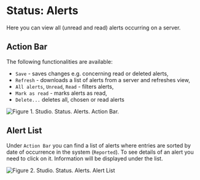 # Status: Alerts

Here you can view all (unread and read) alerts occurring on a server.

## Action Bar

The following functionalities are available:

- `Save` - saves changes e.g. concerning read or deleted alerts,
- `Refresh` - downloads a list of alerts from a server and refreshes view,
- `All alerts`, `Unread`, `Read` - filters alerts,
- `Mark as read` - marks alerts as read,
- `Delete...` deletes all, chosen or read alerts

![Figure 1. Studio. Status. Alerts. Action Bar.](images/status-alerts-action-bar-1.png)

## Alert List

Under `Action Bar` you can find a list of alerts where entries are sorted by date of occurrence in the system (`Reported`). To see details of an alert you need to click on it. Information will be displayed under the list.

![Figure 2. Studio. Status. Alerts. Alert List](images/status-alerts-alert_list-2.png)

